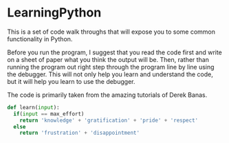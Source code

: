 # LearningPython
This is a set of code walk throughs that will expose you to some common functionality in Python.

Before you run the program, I suggest that you read the code first and write on a sheet of paper what you think the output will be. Then, rather than running the program out right step through the program line by line using the debugger.  This will not only help you learn and understand the code, but it will help you learn to use the debugger.

The code is primarily taken from the amazing tutorials of Derek Banas.

```python
def learn(input): 
  if(input == max_effort)
    return 'knowledge' + 'gratification' + 'pride' + 'respect'
  else
    return 'frustration' + 'disappointment'
```
